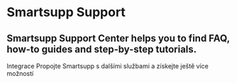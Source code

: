 # Smartsupp Support
## Smartsupp Support Center helps you to find FAQ, how-to guides and step-by-step tutorials.
Integrace 
Propojte Smartsupp s dalšími službami a získejte ještě více možností

